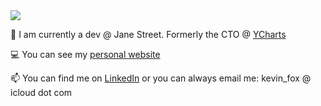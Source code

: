 <picture>
<source 
  srcset="https://github-readme-stats.vercel.app/api?username=KFoxder&show_icons=true&theme=transparent&custom_title=Public%20Contributions"
  media="(prefers-color-scheme: transparent)"
/>
<source
  srcset="https://github-readme-stats.vercel.app/api?username=KFoxder&show_icons=true&custom_title=Public%20Contributions"
  media="(prefers-color-scheme: light), (prefers-color-scheme: no-preference)"
/>
<img src="https://github-readme-stats.vercel.app/api?username=KFoxder&show_icons=true&theme=transparent&custom_title=Public%20Contributions" />
</picture>



🏢 I am currently a dev @ Jane Street. Formerly the CTO @ [YCharts](https://ycharts.com/)

💻 You can see my [personal website](https://www.kevinfox.dev/)

📫 You can find me on [LinkedIn](https://www.linkedin.com/in/rkevinfox/) or you can always email me: kevin_fox @ icloud dot com




<!--
**KFoxder/KFoxder** is a ✨ _special_ ✨ repository because its `README.md` (this file) appears on your GitHub profile.

Here are some ideas to get you started:

- 🔭 I’m currently working on ...
- 🌱 I’m currently learning ...
- 👯 I’m looking to collaborate on ...
- 🤔 I’m looking for help with ...
- 💬 Ask me about ...
- 📫 How to reach me: ...
- 😄 Pronouns: ...
- ⚡ Fun fact: ...
-->
